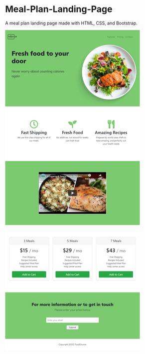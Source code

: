 # Meal-Plan-Landing-Page
A meal plan landing page made with HTML, CSS, and Bootstrap.

![Screenshot of Website](https://github.com/Lettuce05/Meal-Plan-Landing-Page/blob/master/Index%20-%20Full%20-%20iPad%20Pro%20-%202020-20-9%20at%2010.49.14%20PM.jpg)
